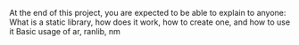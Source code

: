 At the end of this project, you are expected to be able to explain to anyone: What is a static library, how does it work, how to create one, and how to use it Basic usage of ar, ranlib, nm
